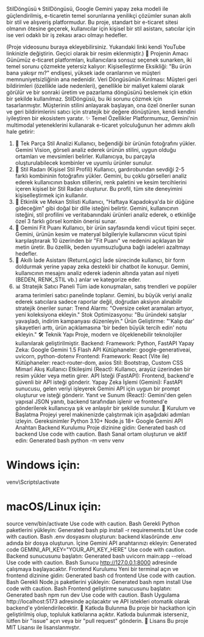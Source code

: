 StilDöngüsü 🌀
StilDöngüsü, Google Gemini yapay zeka modeli ile güçlendirilmiş, e-ticaretin temel sorunlarına yenilikçi çözümler sunan akıllı bir stil ve alışveriş platformudur. Bu proje, standart bir e-ticaret sitesi olmanın ötesine geçerek, kullanıcılar için kişisel bir stil asistanı, satıcılar için ise veri odaklı bir iş zekası aracı olmayı hedefler.

(Proje videosunu buraya ekleyebilirsiniz. Yukarıdaki linki kendi YouTube linkinizle değiştirin. Geçici olarak bir resim eklenmiştir.)
🎯 Projenin Amacı
Günümüz e-ticaret platformları, kullanıcılara sonsuz seçenek sunarken, iki temel sorunu çözmekte yetersiz kalıyor:
Kişiselleştirme Eksikliği: "Bu ürün bana yakışır mı?" endişesi, yüksek iade oranlarının ve müşteri memnuniyetsizliğinin ana nedenidir.
Veri Döngüsünün Kırılması: Müşteri geri bildirimleri (özellikle iade nedenleri), genellikle bir maliyet kalemi olarak görülür ve bir sonraki üretim ve pazarlama döngüsünü beslemek için etkin bir şekilde kullanılmaz.
StilDöngüsü, bu iki sorunu çözmek için tasarlanmıştır. Müşterinin stilini anlayarak başlayan, ona özel öneriler sunan ve geri bildirimlerini satıcı için stratejik bir değere dönüştüren, kendi kendini iyileştiren bir ekosistem yaratır.
✨ Temel Özellikler
Platformumuz, Gemini'nin multimodal yeteneklerini kullanarak e-ticaret yolculuğunun her adımını akıllı hale getirir:
1. 👕 Tek Parça Stil Analizi
Kullanıcı, beğendiği bir ürünün fotoğrafını yükler.
Gemini Vision, görseli analiz ederek ürünün stilini, uygun olduğu ortamları ve mevsimleri belirler.
Kullanıcıya, bu parçayla oluşturulabilecek kombinler ve uyumlu ürünler sunulur.
2. 📡 Stil Radarı (Kişisel Stil Profili)
Kullanıcı, gardırobundan sevdiği 2-5 farklı kombininin fotoğrafını yükler.
Gemini, bu çoklu görselleri analiz ederek kullanıcının baskın stillerini, renk paletini ve kesim tercihlerini içeren kişisel bir Stil Radarı oluşturur.
Bu profil, tüm site deneyimini kişiselleştirmek için kullanılır.
3. 📅 Etkinlik ve Mekan Stilisti
Kullanıcı, "Haftaya Kapadokya'da bir düğüne gideceğim" gibi doğal bir dille isteğini belirtir.
Gemini, kullanıcının isteğini, stil profilini ve veritabanındaki ürünleri analiz ederek, o etkinliğe özel 3 farklı görsel kombin önerisi sunar.
4. 📐 Gemini Fit Puanı
Kullanıcı, bir ürün sayfasında kendi vücut tipini seçer.
Gemini, ürünün kesim ve materyal bilgileriyle kullanıcının vücut tipini karşılaştırarak 10 üzerinden bir "Fit Puanı" ve nedenini açıklayan bir metin üretir.
Bu özellik, beden uyumsuzluğuna bağlı iadeleri azaltmayı hedefler.
5. 💬 Akıllı İade Asistanı (ReturnLogic)
İade sürecinde kullanıcı, bir form doldurmak yerine yapay zeka destekli bir chatbot ile konuşur.
Gemini, kullanıcının mesajını analiz ederek iadenin altında yatan asıl niyeti (BEDEN, RENK_STIL vb.) anlar ve kategorize eder.
6. 📊 Stratejik Satıcı Paneli
Tüm iade konuşmaları, satış trendleri ve popüler arama terimleri satıcı panelinde toplanır.
Gemini, bu büyük veriyi analiz ederek satıcılara sadece raporlar değil, doğrudan aksiyon alınabilir stratejik öneriler sunar:
Trend Alarmı: "Oversize ceket aramaları artıyor, yeni koleksiyona ekleyin."
Stok Optimizasyonu: "Bu üründeki satışlar yavaşladı, indirim kampanyası düzenleyin."
Ürün Geliştirme: "'Kalıp dar' şikayetleri arttı, ürün açıklamasına 'bir beden büyük tercih edin' notu ekleyin."
🛠️ Teknik Yapı
Proje, modern ve ölçeklenebilir teknolojiler kullanılarak geliştirilmiştir.
Backend:
Framework: Python, FastAPI
Yapay Zeka: Google Gemini 1.5 Flash API
Kütüphaneler: google-generativeai, uvicorn, python-dotenv
Frontend:
Framework: React (Vite ile)
Kütüphaneler: react-router-dom, axios
Stil: Bootstrap, Custom CSS
Mimarî Akış
Kullanıcı Etkileşimi (React): Kullanıcı, arayüz üzerinden bir resim yükler veya metin girer.
API İsteği (FastAPI): Frontend, backend'e güvenli bir API isteği gönderir.
Yapay Zeka İşlemi (Gemini): FastAPI sunucusu, gelen veriyi işleyerek Gemini API için uygun bir prompt oluşturur ve isteği gönderir.
Yanıt ve Sunum (React): Gemini'den gelen yapısal JSON yanıtı, backend tarafından işlenir ve frontend'e gönderilerek kullanıcıya şık ve anlaşılır bir şekilde sunulur.
🚀 Kurulum ve Başlatma
Projeyi yerel makinenizde çalıştırmak için aşağıdaki adımları izleyin.
Gereksinimler
Python 3.10+
Node.js 18+
Google Gemini API Anahtarı
Backend Kurulumu
Proje dizinine gidin:
Generated bash
cd backend
Use code with caution.
Bash
Sanal ortam oluşturun ve aktif edin:
Generated bash
python -m venv venv
# Windows için:
venv\Scripts\activate
# macOS/Linux için:
source venv/bin/activate
Use code with caution.
Bash
Gerekli Python paketlerini yükleyin:
Generated bash
pip install -r requirements.txt
Use code with caution.
Bash
.env dosyasını oluşturun:
backend klasöründe .env adında bir dosya oluşturun.
İçine Gemini API anahtarınızı ekleyin:
Generated code
GEMINI_API_KEY="YOUR_API_KEY_HERE"
Use code with caution.
Backend sunucusunu başlatın:
Generated bash
uvicorn main:app --reload
Use code with caution.
Bash
Sunucu http://127.0.0.1:8000 adresinde çalışmaya başlayacaktır.
Frontend Kurulumu
Yeni bir terminal açın ve frontend dizinine gidin:
Generated bash
cd frontend
Use code with caution.
Bash
Gerekli Node.js paketlerini yükleyin:
Generated bash
npm install
Use code with caution.
Bash
Frontend geliştirme sunucusunu başlatın:
Generated bash
npm run dev
Use code with caution.
Bash
Uygulama http://localhost:5173 adresinde açılacaktır ve API istekleri otomatik olarak backend'e yönlendirilecektir.
🤝 Katkıda Bulunma
Bu proje bir hackathon için geliştirilmiş olup, topluluk katkılarına açıktır. Katkıda bulunmak isterseniz, lütfen bir "issue" açın veya bir "pull request" gönderin.
📄 Lisans
Bu proje MIT Lisansı ile lisanslanmıştır.
